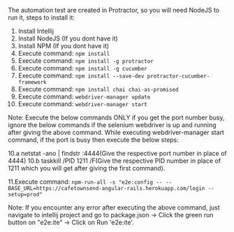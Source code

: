 The automation test are created in Protractor, so you will need NodeJS to run it, steps to install it:
1. Install Intellij
2. Install NodeJS (If you dont have it)
3. Install NPM (If you dont have it)
4. Execute command: `npm install`
5. Execute command: `npm install -g protractor`
6. Execute command: `npm install -g cucumber`
7. Execute command: `npm install --save-dev protractor-cucumber-framework`
8. Execute command: `npm install chai chai-as-promised`
9. Execute command: `webdriver-manager update`
10. Execute command: `webdriver-manager start`

Note: Execute the below commands ONLY if you get the port number busy, ignore the below commands if the selenium webdriver is up and running after giving the above command.
While executing webdriver-manager start command, if the port is busy then execute the below steps:

10.a netstat -ano | findstr :4444(Give the respective port number in place of 4444)
10.b taskkill /PID 1211 /F(Give the respective PID number in place of 1211 which you will get after giving the first command).

11.Execute command: `npm-run-all -s "e2e:config -- --BASE_URL=https://cafetownsend-angular-rails.herokuapp.com/login --setup=prod"`

Note: If you encounter any error after executing the above command, just navigate to intellij project and go to package.json -> Click the green run button on "e2e:ite" -> 
Click on Run 'e2e:ite'.
